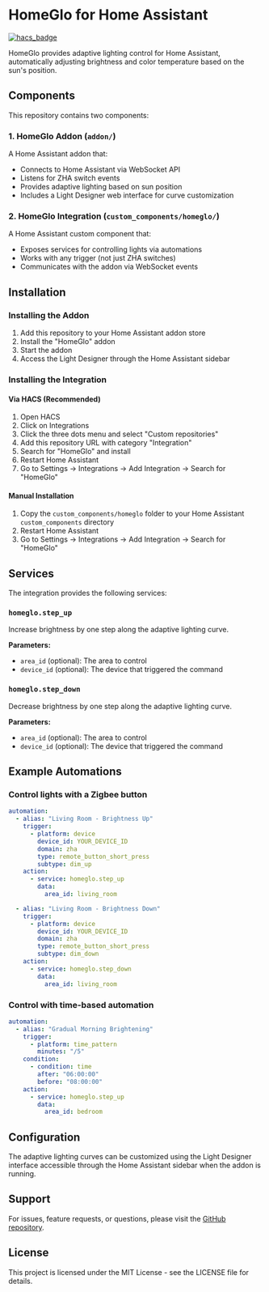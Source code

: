 # HomeGlo for Home Assistant

[![hacs_badge](https://img.shields.io/badge/HACS-Custom-41BDF5.svg)](https://github.com/hacs/integration)

HomeGlo provides adaptive lighting control for Home Assistant, automatically adjusting brightness and color temperature based on the sun's position.

## Components

This repository contains two components:

### 1. HomeGlo Addon (`addon/`)
A Home Assistant addon that:
- Connects to Home Assistant via WebSocket API
- Listens for ZHA switch events
- Provides adaptive lighting based on sun position
- Includes a Light Designer web interface for curve customization

### 2. HomeGlo Integration (`custom_components/homeglo/`)
A Home Assistant custom component that:
- Exposes services for controlling lights via automations
- Works with any trigger (not just ZHA switches)
- Communicates with the addon via WebSocket events

## Installation

### Installing the Addon

1. Add this repository to your Home Assistant addon store
2. Install the "HomeGlo" addon
3. Start the addon
4. Access the Light Designer through the Home Assistant sidebar

### Installing the Integration

#### Via HACS (Recommended)
1. Open HACS
2. Click on Integrations
3. Click the three dots menu and select "Custom repositories"
4. Add this repository URL with category "Integration"
5. Search for "HomeGlo" and install
6. Restart Home Assistant
7. Go to Settings → Integrations → Add Integration → Search for "HomeGlo"

#### Manual Installation
1. Copy the `custom_components/homeglo` folder to your Home Assistant `custom_components` directory
2. Restart Home Assistant
3. Go to Settings → Integrations → Add Integration → Search for "HomeGlo"

## Services

The integration provides the following services:

### `homeglo.step_up`
Increase brightness by one step along the adaptive lighting curve.

**Parameters:**
- `area_id` (optional): The area to control
- `device_id` (optional): The device that triggered the command

### `homeglo.step_down`
Decrease brightness by one step along the adaptive lighting curve.

**Parameters:**
- `area_id` (optional): The area to control
- `device_id` (optional): The device that triggered the command

## Example Automations

### Control lights with a Zigbee button
```yaml
automation:
  - alias: "Living Room - Brightness Up"
    trigger:
      - platform: device
        device_id: YOUR_DEVICE_ID
        domain: zha
        type: remote_button_short_press
        subtype: dim_up
    action:
      - service: homeglo.step_up
        data:
          area_id: living_room

  - alias: "Living Room - Brightness Down"
    trigger:
      - platform: device
        device_id: YOUR_DEVICE_ID
        domain: zha
        type: remote_button_short_press
        subtype: dim_down
    action:
      - service: homeglo.step_down
        data:
          area_id: living_room
```

### Control with time-based automation
```yaml
automation:
  - alias: "Gradual Morning Brightening"
    trigger:
      - platform: time_pattern
        minutes: "/5"
    condition:
      - condition: time
        after: "06:00:00"
        before: "08:00:00"
    action:
      - service: homeglo.step_up
        data:
          area_id: bedroom
```

## Configuration

The adaptive lighting curves can be customized using the Light Designer interface accessible through the Home Assistant sidebar when the addon is running.

## Support

For issues, feature requests, or questions, please visit the [GitHub repository](https://github.com/intuitivelight/homeglo-ha).

## License

This project is licensed under the MIT License - see the LICENSE file for details.

